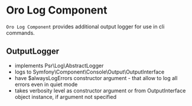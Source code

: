Oro Log Component
====================

`Oro Log Component` provides additional output logger for use in cli commands.

OutputLogger
--------------

 - implements Psr\Log\AbstractLogger
 - logs to Symfony\Component\Console\Output\OutputInterface
 - have $alwaysLogErrors constructor argument - that allow to log all errors even in quiet mode
 - takes verbosity level as constructor argument or from OutputInterface object instance, if argument not specified
